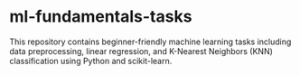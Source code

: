 # ml-fundamentals-tasks
This repository contains beginner-friendly machine learning tasks including data preprocessing, linear regression, and K-Nearest Neighbors (KNN) classification using Python and scikit-learn.
